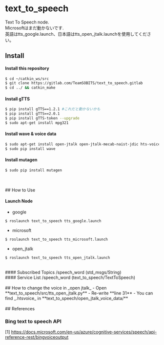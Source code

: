 # text_to_speech
Text To Speech node.  
Microsoftはまだ動かないです.  
英語はtts_google.launch、日本語はtts_open_jtalk.launchを使用してください。  
 


## Install
#### Install this repository
```bash
$ cd ~/catkin_ws/src
$ git clone https://gitlab.com/TeamSOBITS/text_to_speech.gitlab
$ cd ../ && catkin_make
```
#### Install gTTS
```bash
$ pip install gTTS==1.2.1 #これだと動かないかも
$ pip install gTTS==2.0.1
$ pip install gTTS-token --upgrade
$ sudo apt-get install mpg321
```
#### Install wave & voice data
```bash  
$ sudo apt-get install open-jtalk open-jtalk-mecab-naist-jdic hts-voice-nitech-jp-atr503-m001
$ sudo pip install wave  
```

#### Install mutagen
```bash
$ sudo pip install mutagen
```
<br/>
<br/>
## How to Use

#### Launch Node
- google
```bash
$ roslaunch text_to_speech tts_google.launch
```

- microsoft
```bash
$ roslaunch text_to_speech tts_microsoft.launch
```

- open_jtalk
```bash
$ roslaunch text_to_speech tts_open_jtalk.launch
```
<br/>
#### Subscribed Topics
    /speech_word (std_msgs/String)
<br/>
#### Service List
    /speech_word (text_to_speech/TextToSpeech)
<br/>
<br/>
## How to change the voice in _open jtalk_
  - Open **text_to_speech/src/tts_open_jtalk.py**
  - Re-write **line 31**
  - You can find _.htsvoice_ in **text_to_speech/open_jtalk_voice_data/**

<br/>
<br/>
## References

### Bing text to speech API

[1] https://docs.microsoft.com/en-us/azure/cognitive-services/speech/api-reference-rest/bingvoiceoutput
